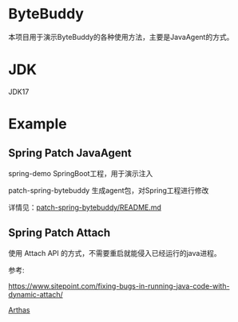 # ByteBuddy

本项目用于演示ByteBuddy的各种使用方法，主要是JavaAgent的方式。

# JDK
JDK17

# Example
## Spring Patch JavaAgent

spring-demo SpringBoot工程，用于演示注入

patch-spring-bytebuddy 生成agent包，对Spring工程进行修改

详情见：[patch-spring-bytebuddy/README.md](patch-spring-bytebuddy/README.md)

## Spring Patch Attach

使用 Attach API 的方式，不需要重启就能侵入已经运行的java进程。

参考: 

https://www.sitepoint.com/fixing-bugs-in-running-java-code-with-dynamic-attach/

[Arthas](https://github.com/alibaba/arthas/blob/master/core/src/main/java/com/taobao/arthas/core/Arthas.java)